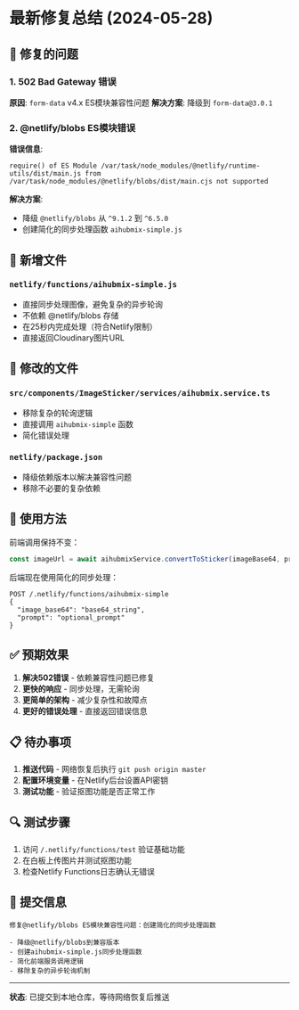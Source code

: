 # 最新修复总结 (2024-05-28)

## 🔧 修复的问题

### 1. 502 Bad Gateway 错误
**原因**: `form-data` v4.x ES模块兼容性问题
**解决方案**: 降级到 `form-data@3.0.1`

### 2. @netlify/blobs ES模块错误
**错误信息**: 
```
require() of ES Module /var/task/node_modules/@netlify/runtime-utils/dist/main.js from /var/task/node_modules/@netlify/blobs/dist/main.cjs not supported
```

**解决方案**: 
- 降级 `@netlify/blobs` 从 `^9.1.2` 到 `^6.5.0`
- 创建简化的同步处理函数 `aihubmix-simple.js`

## 📁 新增文件

### `netlify/functions/aihubmix-simple.js`
- 直接同步处理图像，避免复杂的异步轮询
- 不依赖 @netlify/blobs 存储
- 在25秒内完成处理（符合Netlify限制）
- 直接返回Cloudinary图片URL

## 🔄 修改的文件

### `src/components/ImageSticker/services/aihubmix.service.ts`
- 移除复杂的轮询逻辑
- 直接调用 `aihubmix-simple` 函数
- 简化错误处理

### `netlify/package.json`
- 降级依赖版本以解决兼容性问题
- 移除不必要的复杂依赖

## 🚀 使用方法

前端调用保持不变：
```typescript
const imageUrl = await aihubmixService.convertToSticker(imageBase64, prompt, onProgress);
```

后端现在使用简化的同步处理：
```
POST /.netlify/functions/aihubmix-simple
{
  "image_base64": "base64_string",
  "prompt": "optional_prompt"
}
```

## ✅ 预期效果

1. **解决502错误** - 依赖兼容性问题已修复
2. **更快的响应** - 同步处理，无需轮询
3. **更简单的架构** - 减少复杂性和故障点
4. **更好的错误处理** - 直接返回错误信息

## 📋 待办事项

1. **推送代码** - 网络恢复后执行 `git push origin master`
2. **配置环境变量** - 在Netlify后台设置API密钥
3. **测试功能** - 验证抠图功能是否正常工作

## 🔍 测试步骤

1. 访问 `/.netlify/functions/test` 验证基础功能
2. 在白板上传图片并测试抠图功能
3. 检查Netlify Functions日志确认无错误

## 📝 提交信息

```
修复@netlify/blobs ES模块兼容性问题：创建简化的同步处理函数

- 降级@netlify/blobs到兼容版本
- 创建aihubmix-simple.js同步处理函数
- 简化前端服务调用逻辑
- 移除复杂的异步轮询机制
```

---

**状态**: 已提交到本地仓库，等待网络恢复后推送 